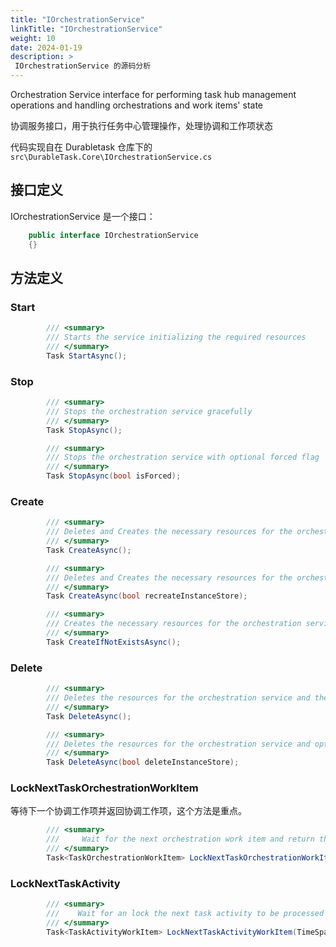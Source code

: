 ```yaml
---
title: "IOrchestrationService"
linkTitle: "IOrchestrationService"
weight: 10
date: 2024-01-19
description: >
 IOrchestrationService 的源码分析
---
```


Orchestration Service interface for performing task hub management operations and handling orchestrations and work items' state

协调服务接口，用于执行任务中心管理操作，处理协调和工作项状态

代码实现自在 Durabletask 仓库下的    `src\DurableTask.Core\IOrchestrationService.cs`

## 接口定义

IOrchestrationService 是一个接口：

```c#
    public interface IOrchestrationService
    {}
```



## 方法定义



### Start

```c#
        /// <summary>
        /// Starts the service initializing the required resources
        /// </summary>
        Task StartAsync();
```

### Stop

```c#
        /// <summary>
        /// Stops the orchestration service gracefully
        /// </summary>
        Task StopAsync();

        /// <summary>
        /// Stops the orchestration service with optional forced flag
        /// </summary>
        Task StopAsync(bool isForced);
```



### Create

```c#
        /// <summary>
        /// Deletes and Creates the necessary resources for the orchestration service and the instance store
        /// </summary>
        Task CreateAsync();

        /// <summary>
        /// Deletes and Creates the necessary resources for the orchestration service and optionally the instance store
        /// </summary>
        Task CreateAsync(bool recreateInstanceStore);

        /// <summary>
        /// Creates the necessary resources for the orchestration service and the instance store
        /// </summary>
        Task CreateIfNotExistsAsync();
```

### Delete

```c#
        /// <summary>
        /// Deletes the resources for the orchestration service and the instance store
        /// </summary>
        Task DeleteAsync();

        /// <summary>
        /// Deletes the resources for the orchestration service and optionally the instance store
        /// </summary>
        Task DeleteAsync(bool deleteInstanceStore);
```



### LockNextTaskOrchestrationWorkItem

等待下一个协调工作项并返回协调工作项，这个方法是重点。

```c#
        /// <summary>
        ///     Wait for the next orchestration work item and return the orchestration work item
        /// </summary>
        Task<TaskOrchestrationWorkItem> LockNextTaskOrchestrationWorkItemAsync(TimeSpan receiveTimeout, CancellationToken cancellationToken);

```



### LockNextTaskActivity



```c#
        /// <summary>
        ///    Wait for an lock the next task activity to be processed 
        /// </summary>
        Task<TaskActivityWorkItem> LockNextTaskActivityWorkItem(TimeSpan receiveTimeout, CancellationToken cancellationToken);

```


